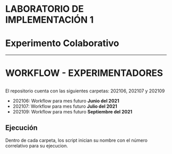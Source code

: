 # LABORATORIO DE IMPLEMENTACIÓN 1
# Experimento Colaborativo
----
# WORKFLOW - EXPERIMENTADORES
## 
El repositorio cuenta con las siguientes  carpetas: 202106, 202107 y 202109
* 202106: Workflow para mes futuro **Junio del 2021**
* 202107: Workflow para mes futuro **Julio del 2021**
* 202109: Workflow para mes futuro **Septiembre del 2021**
## Ejecución
Dentro de cada carpeta, los script inician su nombre con el número correlativo para su ejecucion.
